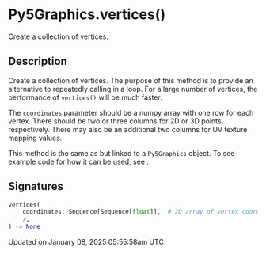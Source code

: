 # Py5Graphics.vertices()

Create a collection of vertices.

## Description

Create a collection of vertices. The purpose of this method is to provide an alternative to repeatedly calling [](py5graphics_vertex) in a loop. For a large number of vertices, the performance of `vertices()` will be much faster.

The `coordinates` parameter should be a numpy array with one row for each vertex. There should be two or three columns for 2D or 3D points, respectively. There may also be an additional two columns for UV texture mapping values.

This method is the same as [](sketch_vertices) but linked to a `Py5Graphics` object. To see example code for how it can be used, see [](sketch_vertices).

## Signatures

```python
vertices(
    coordinates: Sequence[Sequence[float]],  # 2D array of vertex coordinates and optional UV texture mapping values
    /,
) -> None
```

Updated on January 08, 2025 05:55:58am UTC
